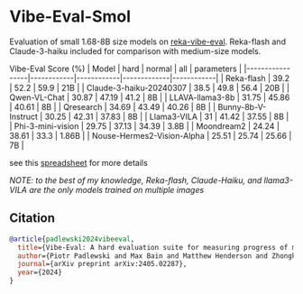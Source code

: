 # Vibe-Eval-Smol

Evaluation of small 1.68-8B size models on [reka-vibe-eval](https://github.com/reka-ai/reka-vibe-eval). Reka-flash and Claude-3-haiku included for comparison with medium-size models.

Vibe-Eval Score (%)
| Model           | hard       | normal     | all         | parameters |
|-----------------|------------|------------|-------------|------------|
| Reka-flash      | 39.2       | 52.2       | 59.9        | 21B        |
| Claude-3-haiku-20240307 | 38.5 | 49.8    | 56.4        | 20B        |
| Qwen-VL-Chat    | 30.87      | 47.19      | 41.2        | 8B         |
| LLAVA-llama3-8b | 31.75      | 45.86      | 40.61       | 8B         |
| Qresearch       | 34.69      | 43.49      | 40.26       | 8B         |
| Bunny-8b-V-Instruct | 30.25  | 42.31      | 37.83       | 8B         |
| Llama3-VILA     | 31         | 41.42      | 37.55       | 8B         |
| Phi-3-mini-vision | 29.75    | 37.13      | 34.39       | 3.8B       |
| Moondream2      | 24.24      | 38.61      | 33.3        | 1.86B      |
| Nouse-Hermes2-Vision-Alpha | 25.51 | 25.74 | 25.66       | 7B         |

see this [spreadsheet](https://docs.google.com/spreadsheets/d/1TJmfGOqMyyVaclFz_EsAZozutAvA8bWjal2IC2LVGr8/edit?usp=sharing) for more details

*NOTE: to the best of my knowledge, Reka-flash, Claude-Haiku, and llama3-VILA are the only models trained on multiple images*

## Citation

```bibtex
@article{padlewski2024vibeeval,
  title={Vibe-Eval: A hard evaluation suite for measuring progress of multimodal language models},
  author={Piotr Padlewski and Max Bain and Matthew Henderson and Zhongkai Zhu and Nishant Relan and Hai Pham and Donovan Ong and Kaloyan Aleksiev and Aitor Ormazabal and Samuel Phua and Ethan Yeo and Eugenie Lamprecht and Qi Liu and Yuqi Wang and Eric Chen and Deyu Fu and Lei Li and Che Zheng and Cyprien de Masson d'Autume and Dani Yogatama and Mikel Artetxe and Yi Tay},
  journal={arXiv preprint arXiv:2405.02287},
  year={2024}
}
```
